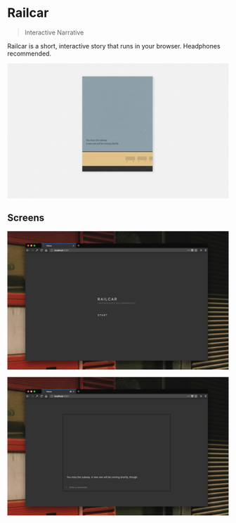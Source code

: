 # Railcar

> Interactive Narrative

Railcar is a short, interactive story that runs in your browser. Headphones recommended.

![](assets/screens/railcar_poster_bg.png)


## Screens


![](assets/screens/railcar_0.png)

![](assets/screens/railcar_1.png)
